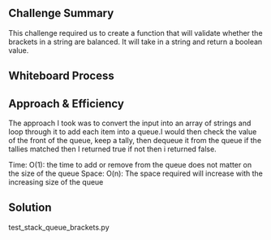 ## Challenge Summary

This challenge required us to create a function that will validate whether the brackets in a string are balanced. It will take in a string and return a boolean value.

## Whiteboard Process

## Approach & Efficiency
The approach I took was to convert the input into an array of strings and loop through it to add each item into a queue.I would then check the value of the front of the queue, keep a tally, then dequeue it from the queue if the tallies matched then I returned true if not then i returned false.

Time: O(1): the time to add or remove from the queue does not matter on the size of the queue Space: O(n): The space required will increase with the increasing size of the queue

## Solution

test_stack_queue_brackets.py
